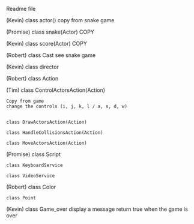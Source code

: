 Readme file

(Kevin)
    class actor()
        copy from snake game

(Promise)
    class snake(Actor)
        COPY

(Kevin)
    class score(Actor)
         COPY 

(Robert)
    class Cast
        see snake game

(Kevin)
    class director

(Robert)
    class Action

(Tim)
    class ControlActorsAction(Action)

    Copy from game
    change the controls (i, j, k, l / a, s, d, w)


    class DrawActorsAction(Action)

    class HandleCollisionsAction(Action)

    class MoveActorsAction(Action)

(Promise)
    class Script

    class KeyboardService

    class VideoService

(Robert)
    class Color

    class Point

(Kevin)
    class Game_over
        display a message
        return true when the game is over
